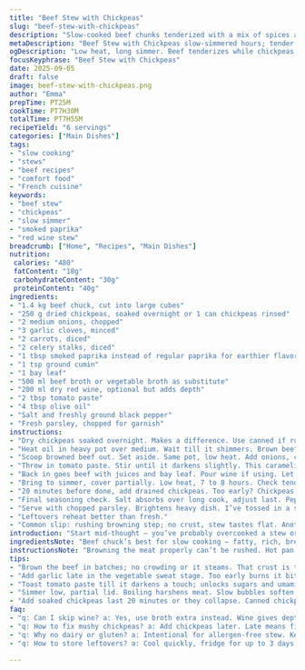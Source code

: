 ```yaml
---
title: "Beef Stew with Chickpeas"
slug: "beef-stew-with-chickpeas"
description: "Slow-cooked beef chunks tenderized with a mix of spices and simmered alongside chickpeas. The rich aroma of browned meat combined with hints of smoked paprika and fresh herbs fills the kitchen. A slow simmer brings out deep flavors, while chickpeas add a creamy texture and subtle sweetness. Adaptations include swapping chickpeas for white beans or lentils. No dairy, gluten, eggs, nuts involved. Adjust cooking based on meat tenderness; the final texture should yield easily under a fork. A rustic, hearty dish suited for slow eaters and those who appreciate layered, comforting meals."
metaDescription: "Beef Stew with Chickpeas slow-simmered hours; tender beef cubes meet earthy smoked paprika, cumin and creamy chickpeas. Rustic, hearty, layered flavors pop."
ogDescription: "Low heat, long simmer. Beef tenderizes while chickpeas soften just right. Smoked paprika edges, cumin warmth. Rustic stew with texture punch and bold aroma."
focusKeyphrase: "Beef Stew with Chickpeas"
date: 2025-09-05
draft: false
image: beef-stew-with-chickpeas.png
author: "Emma"
prepTime: PT25M
cookTime: PT7H30M
totalTime: PT7H55M
recipeYield: "6 servings"
categories: ["Main Dishes"]
tags:
- "slow cooking"
- "stews"
- "beef recipes"
- "comfort food"
- "French cuisine"
keywords:
- "beef stew"
- "chickpeas"
- "slow simmer"
- "smoked paprika"
- "red wine stew"
breadcrumb: ["Home", "Recipes", "Main Dishes"]
nutrition: 
 calories: "480"
 fatContent: "18g"
 carbohydrateContent: "30g"
 proteinContent: "40g"
ingredients:
- "1.4 kg beef chuck, cut into large cubes"
- "250 g dried chickpeas, soaked overnight or 1 can chickpeas rinsed"
- "2 medium onions, chopped"
- "3 garlic cloves, minced"
- "2 carrots, diced"
- "2 celery stalks, diced"
- "1 tbsp smoked paprika instead of regular paprika for earthier flavor"
- "1 tsp ground cumin"
- "1 bay leaf"
- "500 ml beef broth or vegetable broth as substitute"
- "200 ml dry red wine, optional but adds depth"
- "2 tbsp tomato paste"
- "4 tbsp olive oil"
- "Salt and freshly ground black pepper"
- "Fresh parsley, chopped for garnish"
instructions:
- "Dry chickpeas soaked overnight. Makes a difference. Use canned if rushed."
- "Heat oil in heavy pot over medium. Wait till it shimmers. Brown beef cubes in batches. No crowding or it steams, loses crust. Aim juicy browning, that crust is flavor."
- "Scoop browned beef out. Set aside. Same pot, low heat. Add onions, carrots, celery. Sweat gently. No color yet. You want soft and sweet, about 10 minutes. Garlic joins last 2 minutes to not burn."
- "Throw in tomato paste. Stir until it darkens slightly. This caramelizes sugars, packs umami. Then paprika and cumin. Smell? That punch hits now."
- "Back in goes beef with juices and bay leaf. Pour wine if using. Let it bubble off alcohol, roughly 3 minutes. Then drizzle in broth until meat’s just covered."
- "Bring to simmer, cover partially. Low heat, 7 to 8 hours. Check tenderness after 7 hours. Meat should pull apart easily with fork. If tough, keep going. Patience matters."
- "20 minutes before done, add drained chickpeas. Too early? Chickpeas collapse. Too late? They stay grainy."
- "Final seasoning check. Salt absorbs over long cook, adjust last. Pepper fresh cracked, lots of it."
- "Serve with chopped parsley. Brightens heavy dish. I’ve tossed in a squeeze lemon once for an unexpected shake of acidity — works. Or a dollop of soft boiled egg yolk if not egg sensitive. Keeps richness."
- "Leftovers reheat better than fresh."
- "Common slip: rushing browning step; no crust, stew tastes flat. Another: chickpeas undercooked or turning to mush. Timing is key."
introduction: "Start mid-thought — you’ve probably overcooked a stew or had chickpeas that never softened properly. Been there. Several attempts. The trick? Patience — not just the hours in the pot but knowing when each element goes in. Beef needs that slow coaxing to shred apart. Chickpeas, the silent partners, demand respect too. They transform from gritty to creamy, a textural surprise. Skipping the em dash — because commas punch. Forget tipsy wine if not handy; broth alone gets you far. And that heady smell, the meat’s crust mingling with the spice aroma, signals you’re almost there. No smooth flow here; cooking is messy. Learn to listen, watch colors shift. Forget strict minutes — focus on fork-tender beef, chickpeas firm but yielding. This stew? Worth every simmering second."
ingredientsNote: "Beef chuck’s best for slow cooking — fatty, rich, breaks down tenderly. If unavailable, brisket or short ribs work well, though adjust cook time if leaner. Chickpeas soaked overnight cut cook time and improve digestibility. Use canned if pressed — handy cheat, but rinse well to strip can flavors. Smoked paprika swaps for regular adds earthiness that plays nicely with cumin; trust me, I’ve tried plain paprika, lacked punch. Broth is flavor base; use homemade or high-quality boxed. Red wine’s a choice, not a must — skip or replace with more broth if you prefer less alcohol. Tomato paste, small quantity, is a secret sweetener and depth builder, not just color. Oil type flexible, olive oil preferred, but neutral oils okay. Watch salt; add cautiously early on as flavors concentrate during long simmer."
instructionsNote: "Browning the meat properly can’t be rushed. Hot pan, dry beef, batches for that deep crust. Skip it, and stew lags in flavor. The vegetable sweat step softens fibrous celery and sweetens onions — don’t toss raw veggies straight in the pot or they’ll stay tough. Garlic added late avoids bitterness. Tomato paste toasted briefly unlocks hidden sugars; don’t skip this step or stew tastes flat. Slow simmer, low and steady, is key — boiling extracts harsh flavors and toughens meat. Partial lid lets steam escape, thickening sauce naturally. Stir occasionally but gently; meat shredding if you’re rough. Chickpeas timed in last half hour — I learned the hard way adding too soon means mushy mess; too late means crunch. Final salt/pepper crucial, flavors concentrate over hours. Garnish brightens heaviness; parsley adds herbal lift. Patience and sensory awareness rule here — smell, texture, sight over timer obsession."
tips:
- "Brown the beef in batches; no crowding or it steams. That crust is the base flavor. Hot pan, dry meat. Patience here means deeper aroma and better texture. Avoid tossing meat all at once."
- "Add garlic late in the vegetable sweat stage. Too early burns it bitter. Onions, carrots, celery get soft and sweet before garlic joins. Stir gently, watch colors shift from pale to slightly golden, not brown."
- "Toast tomato paste till it darkens a touch; unlocks sugars and umami depth. Skip this, stew flattens. Follow quickly with smoked paprika and cumin powder. Aroma hits here. Smell it to time the next step."
- "Simmer low, partial lid. Boiling harshens meat. Slow bubbles soften collagen over long hours. Frequent peeks help catch tenderness. Fork test is key; meat should shred with gentle pull. If tough, more time no rush."
- "Add soaked chickpeas last 20 minutes or they collapse. Canned chickpeas rinse well, drop them late too. Too early means mush, too late stays grainy. Timing chickpeas right lifts creamy texture against beef chunks."
faq:
- "q: Can I skip wine? a: Yes, use broth extra instead. Wine gives depth; no wine means flatter but still good. Red wine helps cut beef richness but broth covers base flavors."
- "q: How to fix mushy chickpeas? a: Add chickpeas later. Late means firm bite. Early soak softens but long cook breaks down too much. Use canned? Rinse well, add last 20 min or less."
- "q: Why no dairy or gluten? a: Intentional for allergen-free stew. Keeps flavors pure and accessible. No cream or flour thickener. Thickens with reduction and natural gelatin from beef."
- "q: How to store leftovers? a: Cool quickly, fridge for up to 3 days. Reheat slow, gentle warming keeps meat tender. Freeze works too—seal airtight. Defrost in fridge, microwave cautiously to avoid toughness."

---
```


